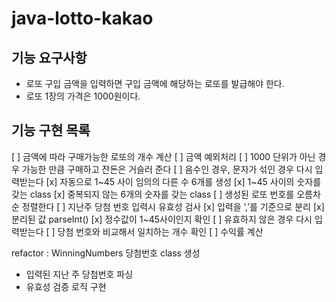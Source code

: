 # java-lotto-kakao

## 기능 요구사항
- 로또 구입 금액을 입력하면 구입 금액에 해당하는 로또를 발급해야 한다.
- 로또 1장의 가격은 1000원이다.

## 기능 구현 목록
[ ] 금액에 따라 구매가능한 로또의 개수 계산
[ ] 금액 예외처리
    [ ] 1000 단위가 아닌 경우 가능한 만큼 구매하고 잔돈은 거슬러 준다
    [ ] 음수인 경우, 문자가 섞인 경우 다시 입력받는다
[x] 자동으로 1~45 사이 임의의 다른 수 6개를 생성
    [x] 1~45 사이의 숫자를 갖는 class
    [x] 중복되지 않는 6개의 숫자를 갖는 class
[ ] 생성된 로또 번호를 오름차순 정렬한다
[ ] 지난주 당첨 번호 입력시 유효성 검사
    [x] 입력을 ‘,’를 기준으로 분리
    [x] 분리된 값 parseInt()
    [x] 정수값이 1~45사이인지 확인
    [ ] 유효하지 않은 경우 다시 입력받는다
[ ] 당첨 번호와 비교해서 일치하는 개수 확인
[ ] 수익률 계산


refactor : WinningNumbers 당첨번호 class 생성

- 입력된 지난 주 당첨번호 파싱
- 유효성 검증 로직 구현